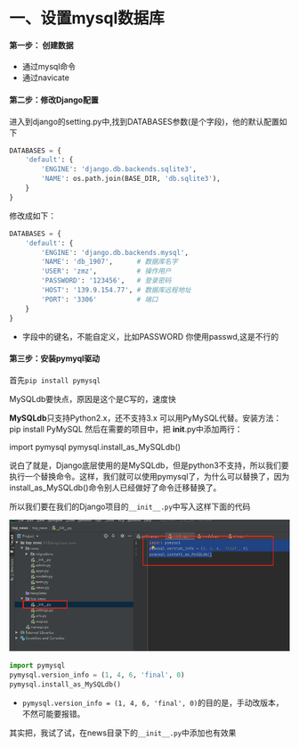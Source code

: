 

# 一、设置mysql数据库



#### 第一步： 创建数据

- 通过mysql命令
- 通过navicate





#### 第二步：修改Django配置

进入到django的setting.py中,找到DATABASES参数(是个字段)，他的默认配置如下

```python
DATABASES = {
    'default': {
        'ENGINE': 'django.db.backends.sqlite3',
        'NAME': os.path.join(BASE_DIR, 'db.sqlite3'),
    }
}
```

修改成如下：

```python
DATABASES = {
    'default': {
        'ENGINE': 'django.db.backends.mysql',
        'NAME': 'db_1907',      # 数据库名字
        'USER': 'zmz',          # 操作用户
        'PASSWORD': '123456',   # 登录密码
        'HOST': '139.9.154.77', # 数据库远程地址
        'PORT': '3306'          # 端口
    }
}
```

- 字段中的键名，不能自定义，比如PASSWORD 你使用passwd,这是不行的



#### 第三步：安装pymyql驱动

首先`pip install pymysql`

MySQLdb要快点，原因是这个是C写的，速度快

**MySQLdb**只支持Python2.x，还不支持3.x
可以用PyMySQL代替。安装方法：pip install PyMySQL
然后在需要的项目中，把 __**init**__.py中添加两行：

import pymysql
pymysql.install_as_MySQLdb()

说白了就是，Django底层使用的是MySQLdb，但是python3不支持，所以我们要执行一个替换命令。这样，我们就可以使用pymysql了，为什么可以替换了，因为install_as_MySQLdb()命令别人已经做好了命令迁移替换了。



所以我们要在我们的Django项目的`__init__.py`中写入这样下面的代码

![image-20211205162839216](image-20211205162839216.png)

```python
import pymysql
pymysql.version_info = (1, 4, 6, 'final', 0)
pymysql.install_as_MySQLdb()
```

- `pymysql.version_info = (1, 4, 6, 'final', 0)`的目的是，手动改版本，不然可能要报错。

其实把，我试了试，在news目录下的`__init__.py`中添加也有效果
